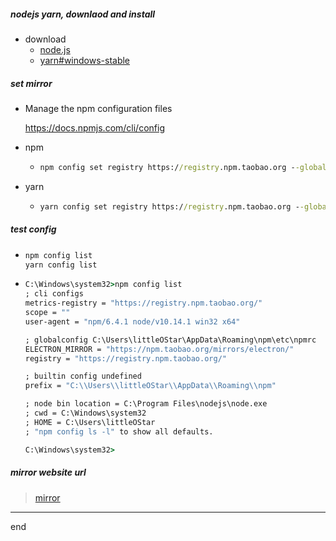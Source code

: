 
##### nodejs yarn, downlaod and install
- download
  - [node.js](https://nodejs.org/)
  - [yarn#windows-stable](https://yarnpkg.com/zh-Hans/docs/install#windows-stable)

##### set mirror
- Manage the npm configuration files

    https://docs.npmjs.com/cli/config
    
- npm
  - ```cmd
    npm config set registry https://registry.npm.taobao.org --global 
    ```

- yarn
  - ```cmd
    yarn config set registry https://registry.npm.taobao.org --global
    ```

##### test config

- ```cmd
  npm config list
  yarn config list
  ```

- ```cmd
  C:\Windows\system32>npm config list
  ; cli configs
  metrics-registry = "https://registry.npm.taobao.org/"
  scope = ""
  user-agent = "npm/6.4.1 node/v10.14.1 win32 x64"
  
  ; globalconfig C:\Users\littleOStar\AppData\Roaming\npm\etc\npmrc
  ELECTRON_MIRROR = "https://npm.taobao.org/mirrors/electron/"
  registry = "https://registry.npm.taobao.org/"
  
  ; builtin config undefined
  prefix = "C:\\Users\\littleOStar\\AppData\\Roaming\\npm"
  
  ; node bin location = C:\Program Files\nodejs\node.exe
  ; cwd = C:\Windows\system32
  ; HOME = C:\Users\littleOStar
  ; "npm config ls -l" to show all defaults.
  
  C:\Windows\system32>
  ```

##### mirror website url

> [mirror](https://npm.taobao.org/)

----------

end
